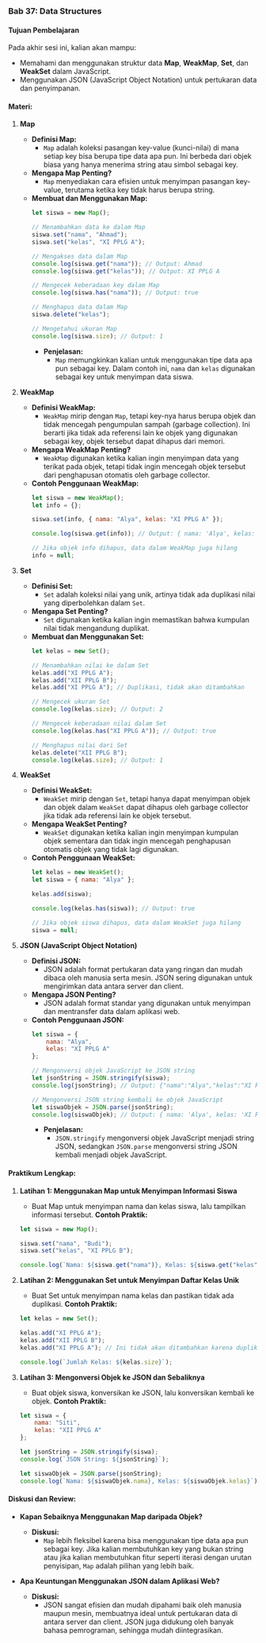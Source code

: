 ### **Bab 37: Data Structures**

#### **Tujuan Pembelajaran**
Pada akhir sesi ini, kalian akan mampu:
- Memahami dan menggunakan struktur data **Map**, **WeakMap**, **Set**, dan **WeakSet** dalam JavaScript.
- Menggunakan JSON (JavaScript Object Notation) untuk pertukaran data dan penyimpanan.

#### **Materi:**

1. **Map**
   - **Definisi Map:**
     - `Map` adalah koleksi pasangan key-value (kunci-nilai) di mana setiap key bisa berupa tipe data apa pun. Ini berbeda dari objek biasa yang hanya menerima string atau simbol sebagai key.
   - **Mengapa Map Penting?**
     - `Map` menyediakan cara efisien untuk menyimpan pasangan key-value, terutama ketika key tidak harus berupa string.
   - **Membuat dan Menggunakan Map:**
     ```javascript
     let siswa = new Map();

     // Menambahkan data ke dalam Map
     siswa.set("nama", "Ahmad");
     siswa.set("kelas", "XI PPLG A");

     // Mengakses data dalam Map
     console.log(siswa.get("nama")); // Output: Ahmad
     console.log(siswa.get("kelas")); // Output: XI PPLG A

     // Mengecek keberadaan key dalam Map
     console.log(siswa.has("nama")); // Output: true

     // Menghapus data dalam Map
     siswa.delete("kelas");

     // Mengetahui ukuran Map
     console.log(siswa.size); // Output: 1
     ```
     - **Penjelasan:**
       - `Map` memungkinkan kalian untuk menggunakan tipe data apa pun sebagai key. Dalam contoh ini, `nama` dan `kelas` digunakan sebagai key untuk menyimpan data siswa.

2. **WeakMap**
   - **Definisi WeakMap:**
     - `WeakMap` mirip dengan `Map`, tetapi key-nya harus berupa objek dan tidak mencegah pengumpulan sampah (garbage collection). Ini berarti jika tidak ada referensi lain ke objek yang digunakan sebagai key, objek tersebut dapat dihapus dari memori.
   - **Mengapa WeakMap Penting?**
     - `WeakMap` digunakan ketika kalian ingin menyimpan data yang terikat pada objek, tetapi tidak ingin mencegah objek tersebut dari penghapusan otomatis oleh garbage collector.
   - **Contoh Penggunaan WeakMap:**
     ```javascript
     let siswa = new WeakMap();
     let info = {};

     siswa.set(info, { nama: "Alya", kelas: "XI PPLG A" });

     console.log(siswa.get(info)); // Output: { nama: 'Alya', kelas: 'XI PPLG A' }

     // Jika objek info dihapus, data dalam WeakMap juga hilang
     info = null;
     ```

3. **Set**
   - **Definisi Set:**
     - `Set` adalah koleksi nilai yang unik, artinya tidak ada duplikasi nilai yang diperbolehkan dalam `Set`.
   - **Mengapa Set Penting?**
     - `Set` digunakan ketika kalian ingin memastikan bahwa kumpulan nilai tidak mengandung duplikat.
   - **Membuat dan Menggunakan Set:**
     ```javascript
     let kelas = new Set();

     // Menambahkan nilai ke dalam Set
     kelas.add("XI PPLG A");
     kelas.add("XII PPLG B");
     kelas.add("XI PPLG A"); // Duplikasi, tidak akan ditambahkan

     // Mengecek ukuran Set
     console.log(kelas.size); // Output: 2

     // Mengecek keberadaan nilai dalam Set
     console.log(kelas.has("XI PPLG A")); // Output: true

     // Menghapus nilai dari Set
     kelas.delete("XII PPLG B");
     console.log(kelas.size); // Output: 1
     ```

4. **WeakSet**
   - **Definisi WeakSet:**
     - `WeakSet` mirip dengan `Set`, tetapi hanya dapat menyimpan objek dan objek dalam `WeakSet` dapat dihapus oleh garbage collector jika tidak ada referensi lain ke objek tersebut.
   - **Mengapa WeakSet Penting?**
     - `WeakSet` digunakan ketika kalian ingin menyimpan kumpulan objek sementara dan tidak ingin mencegah penghapusan otomatis objek yang tidak lagi digunakan.
   - **Contoh Penggunaan WeakSet:**
     ```javascript
     let kelas = new WeakSet();
     let siswa = { nama: "Alya" };

     kelas.add(siswa);

     console.log(kelas.has(siswa)); // Output: true

     // Jika objek siswa dihapus, data dalam WeakSet juga hilang
     siswa = null;
     ```

5. **JSON (JavaScript Object Notation)**
   - **Definisi JSON:**
     - JSON adalah format pertukaran data yang ringan dan mudah dibaca oleh manusia serta mesin. JSON sering digunakan untuk mengirimkan data antara server dan client.
   - **Mengapa JSON Penting?**
     - JSON adalah format standar yang digunakan untuk menyimpan dan mentransfer data dalam aplikasi web.
   - **Contoh Penggunaan JSON:**
     ```javascript
     let siswa = {
         nama: "Alya",
         kelas: "XI PPLG A"
     };

     // Mengonversi objek JavaScript ke JSON string
     let jsonString = JSON.stringify(siswa);
     console.log(jsonString); // Output: {"nama":"Alya","kelas":"XI PPLG A"}

     // Mengonversi JSON string kembali ke objek JavaScript
     let siswaObjek = JSON.parse(jsonString);
     console.log(siswaObjek); // Output: { nama: 'Alya', kelas: 'XI PPLG A' }
     ```
     - **Penjelasan:**
       - `JSON.stringify` mengonversi objek JavaScript menjadi string JSON, sedangkan `JSON.parse` mengonversi string JSON kembali menjadi objek JavaScript.

#### **Praktikum Lengkap:**

1. **Latihan 1: Menggunakan Map untuk Menyimpan Informasi Siswa**
   - Buat Map untuk menyimpan nama dan kelas siswa, lalu tampilkan informasi tersebut.
   **Contoh Praktik:**
   ```javascript
   let siswa = new Map();

   siswa.set("nama", "Budi");
   siswa.set("kelas", "XI PPLG B");

   console.log(`Nama: ${siswa.get("nama")}, Kelas: ${siswa.get("kelas")}`);
   ```

2. **Latihan 2: Menggunakan Set untuk Menyimpan Daftar Kelas Unik**
   - Buat Set untuk menyimpan nama kelas dan pastikan tidak ada duplikasi.
   **Contoh Praktik:**
   ```javascript
   let kelas = new Set();

   kelas.add("XI PPLG A");
   kelas.add("XII PPLG B");
   kelas.add("XI PPLG A"); // Ini tidak akan ditambahkan karena duplikat

   console.log(`Jumlah Kelas: ${kelas.size}`);
   ```

3. **Latihan 3: Mengonversi Objek ke JSON dan Sebaliknya**
   - Buat objek siswa, konversikan ke JSON, lalu konversikan kembali ke objek.
   **Contoh Praktik:**
   ```javascript
   let siswa = {
       nama: "Siti",
       kelas: "XII PPLG A"
   };

   let jsonString = JSON.stringify(siswa);
   console.log(`JSON String: ${jsonString}`);

   let siswaObjek = JSON.parse(jsonString);
   console.log(`Nama: ${siswaObjek.nama}, Kelas: ${siswaObjek.kelas}`);
   ```

#### **Diskusi dan Review:**

- **Kapan Sebaiknya Menggunakan Map daripada Objek?**
  - **Diskusi:**
    - `Map` lebih fleksibel karena bisa menggunakan tipe data apa pun sebagai key. Jika kalian membutuhkan key yang bukan string atau jika kalian membutuhkan fitur seperti iterasi dengan urutan penyisipan, `Map` adalah pilihan yang lebih baik.

- **Apa Keuntungan Menggunakan JSON dalam Aplikasi Web?**
  - **Diskusi:**
    - JSON sangat efisien dan mudah dipahami baik oleh manusia maupun mesin, membuatnya ideal untuk pertukaran data di antara server dan client. JSON juga didukung oleh banyak bahasa pemrograman, sehingga mudah diintegrasikan.